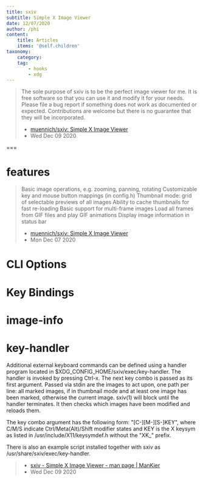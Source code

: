 ```yaml
---
title: sxiv
subtitle: Simple X Image Viewer
date: 12/07/2020
author: /phi
content:
    title: Articles
    items: '@self.children'
taxonomy:
    category: 
    tag: 
        - hooks
        - xdg
---
```


> The sole purpose of sxiv is to be the perfect image viewer for me. It is free software so that you can use it and modify it for your needs. Please file a bug report if something does not work as documented or expected. Contributions are welcome but there is no guarantee that they will be incorporated.
> - [muennich/sxiv: Simple X Image Viewer](https://github.com/muennich/sxiv)
> - Wed Dec 09 2020

===

# features
> Basic image operations, e.g. zooming, panning, rotating
    Customizable key and mouse button mappings (in config.h)
    Thumbnail mode: grid of selectable previews of all images
    Ability to cache thumbnails for fast re-loading
    Basic support for multi-frame images
    Load all frames from GIF files and play GIF animations
    Display image information in status bar
> - [muennich/sxiv: Simple X Image Viewer]( https://github.com/muennich/sxiv )
> - Mon Dec 07 2020

# CLI Options


# Key Bindings

# image-info


# key-handler
Additional external keyboard commands can be defined using a handler program located in $XDG_CONFIG_HOME/sxiv/exec/key-handler. The handler is invoked by pressing Ctrl-x. The next key combo is passed as its first argument. Passed via stdin are the images to act upon, one path per line: all marked images, if in thumbnail mode and at least one image has been marked, otherwise the current image. sxiv(1) will block until the handler terminates. It then checks which images have been modified and reloads them.

The key combo argument has the following form: "[C-][M-][S-]KEY", where C/M/S indicate Ctrl/Meta(Alt)/Shift modifier states and KEY is the X keysym as listed in /usr/include/X11/keysymdef.h without the "XK_" prefix.

There is also an example script installed together with sxiv as /usr/share/sxiv/exec/key-handler.
> - [sxiv - Simple X Image Viewer - man page | ManKier](https://www.mankier.com/1/sxiv#External_Key_Handler)
> - Wed Dec 09 2020
